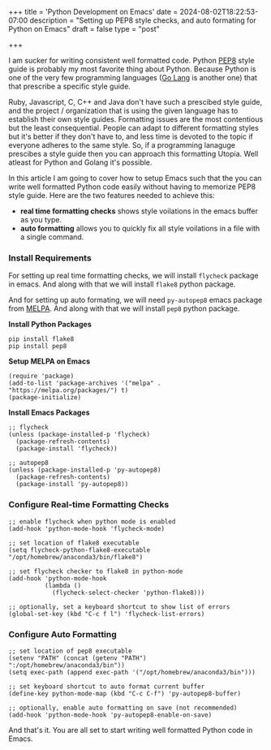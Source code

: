 +++
title = 'Python Development on Emacs'
date = 2024-08-02T18:22:53-07:00
description = "Setting up PEP8 style checks, and auto formating for Python on Emacs"
draft = false
type = "post"


+++

I am sucker for writing consistent well formatted code. Python [PEP8](https://peps.python.org/pep-0008/) style guide is probably my most favorite thing about Python. Because Python is one of the very few programming languages ([Go Lang](https://go.dev/doc/effective_go#formatting) is another one) that that prescribe a specific style guide.

Ruby, Javascript, C, C++ and Java don't have such a prescibed style guide, and the project / organization that is using the given language has to establish their own style guides. Formatting issues are the most contentious but the least consequential. People can adapt to different formatting styles but it's better if they don't have to, and less time is devoted to the topic if everyone adheres to the same style. So, if a programming lanaguge prescibes a style guide then you can approach this formatting Utopia. Well atleast for Python and Golang it's possible.

In this article I am going to cover how to setup Emacs such that the you can write well formatted Python code easily without having to memorize PEP8 style guide. Here are the two features needed to achieve this:

- **real time formatting checks** shows style voilations in the emacs buffer as you type.
- **auto formatting** allows you to quickly fix all style voilations in a file with a single command.

### Install Requirements

For setting up real time formatting checks, we will install `flycheck` package in emacs. And along with that we will install `flake8` python package.

And for setting up auto formating, we will need `py-autopep8` emacs package from [MELPA](https://melpa.org/#/py-autopep8). And along with that we will install `pep8` python package.


**Install Python Packages**

```shell
pip install flake8
pip install pep8
```

**Setup MELPA on Emacs**

```elisp
(require 'package)
(add-to-list 'package-archives '("melpa" . "https://melpa.org/packages/") t)
(package-initialize)
```

**Install Emacs Packages**

```elisp
;; flycheck
(unless (package-installed-p 'flycheck)
  (package-refresh-contents)
  (package-install 'flycheck))

;; autopep8
(unless (package-installed-p 'py-autopep8)
  (package-refresh-contents)
  (package-install 'py-autopep8))
```

### Configure Real-time Formatting Checks

```elisp
;; enable flycheck when python mode is enabled
(add-hook 'python-mode-hook 'flycheck-mode)

;; set location of flake8 executable
(setq flycheck-python-flake8-executable "/opt/homebrew/anaconda3/bin/flake8")

;; set flycheck checker to flake8 in python-mode
(add-hook 'python-mode-hook
          (lambda ()
            (flycheck-select-checker 'python-flake8)))

;; optionally, set a keyboard shortcut to show list of errors
(global-set-key (kbd "C-c f l") 'flycheck-list-errors)
```

### Configure Auto Formatting

```elisp
;; set location of pep8 executable
(setenv "PATH" (concat (getenv "PATH") ":/opt/homebrew/anaconda3/bin"))
(setq exec-path (append exec-path '("/opt/homebrew/anaconda3/bin")))

;; set keyboard shortcut to auto format current buffer
(define-key python-mode-map (kbd "C-c C-f") 'py-autopep8-buffer)

;; optionally, enable auto formatting on save (not recommended)
(add-hook 'python-mode-hook 'py-autopep8-enable-on-save)
```

And that's it. You are all set to start writing well formatted Python code in Emacs.
